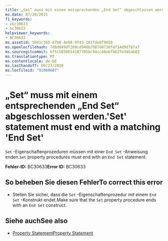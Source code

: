 ```yaml
---
title: „Set“ muss mit einem entsprechenden „End Set“ abgeschlossen werden.
ms.date: 07/20/2015
f1_keywords:
- vbc30633
- bc30633
helpviewer_keywords:
- BC30633
ms.assetid: 5041c365-87b0-4e98-9f43-181fde6f9650
ms.openlocfilehash: 7d8d849df268cd948b7987d0736f4f14d9d78fa7
ms.sourcegitcommit: bf5c5850654187705bc94cc40ebfb62fe346ab02
ms.translationtype: MT
ms.contentlocale: de-DE
ms.lasthandoff: 09/23/2020
ms.locfileid: "91069687"
---
```

# <a name="set-statement-must-end-with-a-matching-end-set"></a><span data-ttu-id="c10a9-102">„Set“ muss mit einem entsprechenden „End Set“ abgeschlossen werden.</span><span class="sxs-lookup"><span data-stu-id="c10a9-102">'Set' statement must end with a matching 'End Set'</span></span>

<span data-ttu-id="c10a9-103">`Set` -Eigenschaftenprozeduren müssen mit einer `End Set` -Anweisung enden.</span><span class="sxs-lookup"><span data-stu-id="c10a9-103">`Set` property procedures must end with an `End Set` statement.</span></span>  
  
 <span data-ttu-id="c10a9-104">**Fehler-ID:** BC30633</span><span class="sxs-lookup"><span data-stu-id="c10a9-104">**Error ID:** BC30633</span></span>  
  
## <a name="to-correct-this-error"></a><span data-ttu-id="c10a9-105">So beheben Sie diesen Fehler</span><span class="sxs-lookup"><span data-stu-id="c10a9-105">To correct this error</span></span>  
  
- <span data-ttu-id="c10a9-106">Stellen Sie sicher, dass die `Set` -Eigenschaftenprozedur mit einem `End Set` -Konstrukt endet.</span><span class="sxs-lookup"><span data-stu-id="c10a9-106">Make sure that the `Set` property procedure ends with an `End Set` construct.</span></span>  
  
## <a name="see-also"></a><span data-ttu-id="c10a9-107">Siehe auch</span><span class="sxs-lookup"><span data-stu-id="c10a9-107">See also</span></span>

- [<span data-ttu-id="c10a9-108">Property Statement</span><span class="sxs-lookup"><span data-stu-id="c10a9-108">Property Statement</span></span>](../language-reference/statements/property-statement.md)
